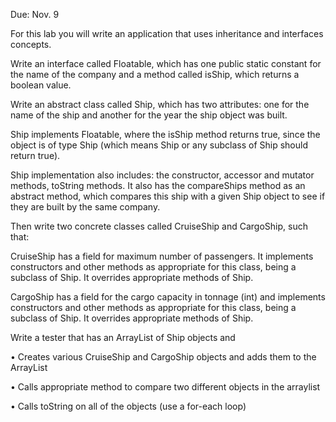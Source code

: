 Due: Nov. 9

For this lab you will write an application that uses inheritance and interfaces concepts.

Write an interface called Floatable, which has one public static constant for the name of the company and a method called isShip, which returns a boolean value.

Write an abstract class called Ship, which has two attributes: one for the name of the ship and another for the year the ship object was built.

Ship implements Floatable, where the isShip method returns true, since the object is of type Ship (which means Ship or any subclass of Ship should return true).

Ship implementation also includes: the constructor, accessor and mutator methods, toString methods.
It also has the compareShips method as an abstract method, which compares this ship with a given Ship object to see if they are built by the same company.

Then write two concrete classes called CruiseShip and CargoShip, such that:

CruiseShip has a field for maximum number of passengers.
It implements constructors and other methods as appropriate for this class, being a subclass of Ship. It overrides  appropriate methods of Ship.

CargoShip has a field for the cargo capacity in tonnage (int) and implements constructors and other methods as appropriate for this class, being a subclass of Ship. It overrides appropriate methods of Ship.

Write a tester that has an ArrayList of Ship objects and

•   Creates various CruiseShip and CargoShip objects and adds them to the ArrayList

•   Calls appropriate method to compare two different objects in the arraylist

•   Calls toString on all of the objects (use a for-each loop)
